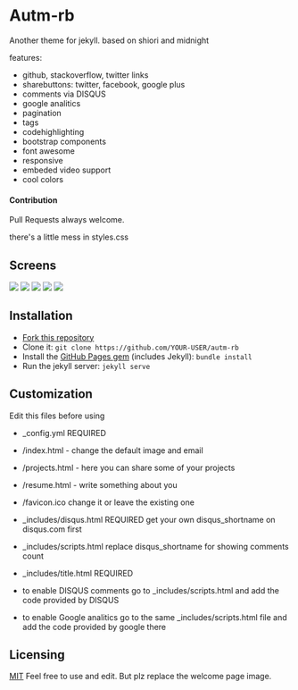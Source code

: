 # Autm-rb
Another theme for jekyll.
based on shiori and midnight

features:

- github, stackoverflow, twitter links
- sharebuttons: twitter, facebook, google plus
- comments via DISQUS
- google analitics
- pagination
- tags
- codehighlighting
- bootstrap components
- font awesome
- responsive
- embeded video support
- cool colors

#### Contribution
Pull Requests always welcome.

there's a little mess in styles.css

## Screens

![](http://i.imgur.com/vZ6ezH1.png?1)
![](http://i.imgur.com/qoSGGk1.png?1)
![](http://i.imgur.com/E9xx8Nk.png?1)
![](http://i.imgur.com/u3wnepk.png?1)
![](http://i.imgur.com/HNrYb39.png?1)

## Installation

- [Fork this repository][fork]
- Clone it: `git clone https://github.com/YOUR-USER/autm-rb`
- Install the [GitHub Pages gem][pages] (includes Jekyll): `bundle install`
- Run the jekyll server: `jekyll serve`

## Customization

Edit this files before using 
 
- _config.yml REQUIRED

- /index.html - change the default image and email
- /projects.html - here you can share some of your projects
- /resume.html - write something about you
- /favicon.ico change it or leave the existing one

- _includes/disqus.html REQUIRED get your own disqus_shortname on disqus.com first  
- _includes/scripts.html replace disqus_shortname for showing comments count
- _includes/title.html REQUIRED

- to enable DISQUS comments go to _includes/scripts.html and add the code provided by DISQUS
- to enable Google analitics go to the same _includes/scripts.html file and add the code provided by google there

## Licensing

[MIT](https://github.com/railsr/autm-rb/blob/master/LICENSE) Feel free to use and edit. But plz replace the welcome page image.


[pages]: http://pages.github.com
[fork]: https://github.com/railsr/autm-rb/fork
